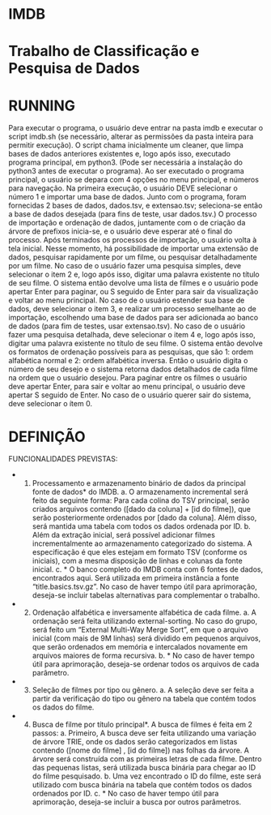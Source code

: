 # IMDB

# Trabalho de Classificação e Pesquisa de Dados

# RUNNING 

Para executar o programa, o usuário deve entrar na pasta imdb e executar o script imdb.sh (se necessário, alterar as permissões da pasta inteira para permitir execução). O script chama inicialmente um cleaner, que limpa bases de dados anteriores existentes e, logo após isso, executado programa principal, em python3. (Pode ser necessária a instalação do python3 antes de executar o programa).
Ao ser executado o programa principal, o usuário se depara com 4 opções no menu principal, e números para navegação. Na primeira execução, o usuário DEVE selecionar o número 1 e importar uma base de dados. Junto com o programa, foram fornecidas 2 bases de dados, dados.tsv, e extensao.tsv; seleciona-se então a base de dados desejada (para fins de teste, usar dados.tsv.) O processo de importação e ordenação de dados, juntamente com o de criação da árvore de prefixos inicia-se, e o usuário deve esperar até o final do processo.
Após terminados os processos de importação, o usuário volta à tela inicial. Nesse momento, há possibilidade de importar uma extensão de dados, pesquisar rapidamente por um filme, ou pesquisar detalhadamente por um filme. 
No caso de o usuário fazer uma pesquisa simples, deve selecionar o item 2 e, logo após isso, digitar uma palavra existente no título de seu filme. O sistema então devolve uma lista de filmes e o usuário pode apertar Enter para paginar, ou S seguido de Enter para sair da visualização e voltar ao menu principal.
No caso de o usuário estender sua base de dados, deve selecionar o item 3, e realizar um processo semelhante ao de importação, escolhendo uma base de dados para ser adicionada ao banco de dados (para fim de testes, usar extensao.tsv).
No caso de o usuário fazer uma pesquisa detalhada, deve selecionar o item 4 e, logo após isso, digitar uma palavra existente no título de seu filme. O sistema então devolve os formatos de ordenação possíveis para as pesquisas, que são 1: ordem alfabética normal e 2: ordem alfabética inversa. Então o usuário digita o número de seu desejo e o sistema retorna dados detalhados de cada filme na ordem que o usuário desejou. Para paginar entre os filmes o usuário deve apertar Enter, para sair e voltar ao menu principal, o usuário deve apertar S seguido de Enter.
No caso de o usuário querer sair do sistema, deve selecionar o ítem 0.


# DEFINIÇÃO

FUNCIONALIDADES PREVISTAS:
* 1. Processamento e armazenamento binário de dados da principal fonte de dados*
do IMDB.
a. O armazenamento incremental será feito da seguinte forma: Para cada
colina do TSV principal, serão criados arquivos contendo ([dado da
coluna] + [id do filme]), que serão posteriormente ordenados por [dado
da coluna]. Além disso, será mantida uma tabela com todos os dados
ordenada por ID.
b. Além da extração inicial, será possível adicionar filmes
incrementalmente ao armazenamento categorizado do sistema. A
especificação é que eles estejam em formato TSV (conforme os iniciais),
com a mesma disposição de linhas e colunas da fonte inicial.
c. * O banco completo do IMDB conta com 6 fontes de dados, encontrados
aqui. Será utilizada em primeira instância a fonte “title.basics.tsv.gz”. No
caso de haver tempo útil para aprimoração, deseja-se incluir tabelas
alternativas para complementar o trabalho.
* 2. Ordenação alfabética e inversamente alfabética de cada filme.
a. A ordenação será feita utilizando external-sorting. No caso do grupo,
será feito um “External Multi-Way Merge Sort”, em que o arquivo
inicial (com mais de 9M linhas) será dividido em pequenos arquivos, que
serão ordenados em memória e intercalados novamente em arquivos
maiores de forma recursiva.
b. * No caso de haver tempo útil para aprimoração, deseja-se ordenar todos
os arquivos de cada parâmetro.
* 3. Seleção de filmes por tipo ou gênero.
a. A seleção deve ser feita a partir da verificação do tipo ou gênero na
tabela que contém todos os dados do filme.
* 4. Busca de filme por título principal*. A busca de filmes é feita em 2 passos:
a. Primeiro, A busca deve ser feita utilizando uma variação de árvore TRIE,
onde os dados serão categorizados em listas contendo ([nome do filme] ,
[id do filme]) nas folhas da árvore. A árvore será construída com as
primeiras letras de cada filme. Dentro das pequenas listas, será utilizada
busca binária para chegar ao ID do filme pesquisado.
b. Uma vez encontrado o ID do filme, este será utilizado com busca binária
na tabela que contém todos os dados ordenados por ID.
c. * No caso de haver tempo útil para aprimoração, deseja-se incluir a
busca por outros parâmetros.
